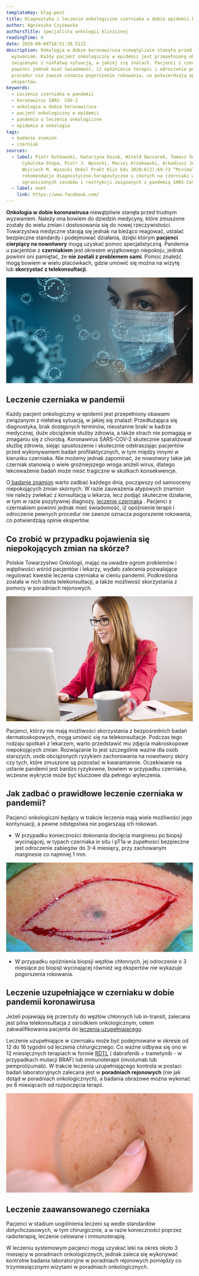 ```yaml
---
templateKey: blog-post
title: Diagnostyka i leczenie onkologiczne czerniaka w dobie epidemii koronawirusa
author: Agnieszka Czyżewska
authorsTitle: specjalista onkologii klinicznej
readingTime: 4
date: 2020-09-04T18:51:38.512Z
description: Onkologia w dobie koronawirusa niewątpliwie stanęła przed trudnym
  wyzwaniem. Każdy pacjent onkologiczny w epidemii jest przepełniony obawami
  związanymi z niełatwą sytuacją, w jakiej się znalazł. Pacjenci z czerniakiem
  powinni jednak mieć świadomość, iż opóźnienie terapii i odroczenie pewnych
  procedur nie zawsze oznacza pogorszenie rokowania, co potwierdzają opinie
  ekspertów.
keywords:
  - Leczenie czerniaka w pandemii
  - koronawirus SARS- COV-2
  - onkologia w dobie koronawirusa
  - pacjent onkologiczny w epidemii
  - pandemia a leczenie onkologiczne
  - epidemia a onkologia
tags:
  - badanie znamion
  - czerniak
sources:
  - label: Piotr Rutkowski, Katarzyna Kozak, Witold Owczarek, Tomasz Świtaj, Bożena
      Cybulska-Stopa, Piotr J. Wysocki, Maciej Krzakowski, Arkadiusz Jeziorski,
      Wojciech M. Wysocki Onkol Prakt Klin Edu 2020;6(2):69-73 “Minimalne
      rekomendacje diagnostyczno-terapeutyczne u chorych na czerniaki w sytuacji
      ograniczonych zasobów i restrykcji związanych z pandemią SARS-CoV-2.”
  - label: onet
    link: https://www.facebook.com/
---
```

**Onkologia w dobie koronawirusa** niewątpliwie stanęła przed trudnym wyzwaniem. Należy ona bowiem do dziedzin medycyny, które zmuszone zostały do wielu zmian i dostosowania się do nowej rzeczywistości. Towarzystwa medyczne starają się jednak na bieżąco reagować, ustalać bezpieczne standardy i podejmować działania, dzięki którym **pacjenci cierpiący na nowotwory** mogą uzyskać pomoc specjalistyczną. Pandemia u pacjentów z **czerniakiem** jest okresem wyjątkowego niepokoju, jednak powinni oni pamiętać, że **nie zostali z problemem sami**. Pomoc znaleźć mogą bowiem w wielu placówkach, gdzie umówić się można na wizytę lub **skorzystać z telekonsultacji**.

![czerniak a pandemia](img/1.jpg)

## Leczenie czerniaka w pandemii

Każdy pacjent onkologiczny w epidemii jest przepełniony obawami związanymi z niełatwą sytuacją, w jakiej się znalazł. Przedłużająca się diagnostyka, brak dostępnych terminów, nieustanne braki w kadrze medycznej, duże obciążenie służby zdrowia, a także strach nie pomagają w zmaganiu się z chorobą. Koronawirus SARS-COV-2 skutecznie sparaliżował służbę zdrowia, siejąc spustoszenie i skutecznie odstraszając pacjentów przed wykonywaniem badań profilaktycznych, w tym między innymi w kierunku czerniaka. Nie możemy jednak zapominać, że nowotwory takie jak czerniak stanowią o wiele groźniejszego wroga aniżeli wirus, dlatego lekceważenie badań może nieść tragiczne w skutkach konsekwencje.

O[ badanie znamion](/dermatoskopia-badanie-znamion "Badanie Znamion") warto zadbać każdego dnia, począwszy od samooceny niepokojących zmian skórnych. W razie zauważenia atypowych znamion nie należy zwlekać z konsultacją u lekarza, lecz podjąć skuteczne działanie, w tym w razie pozytywnej diagnozy, [leczenie czerniaka](/czerniak#czerniak_leczenie "Leczenie czerniaka") . Pacjenci z czerniakiem powinni jednak mieć świadomość, iż opóźnienie terapii i odroczenie pewnych procedur nie zawsze oznacza pogorszenie rokowania, co potwierdzają opinie ekspertów.

<More link="/blog/jak-odroznic-zwykly-pieprzyk-od-typowego-czerniaka-zdjecia" text="Sprawdź, jak znaleźć czerniaka wśród typowych znamion" cta="Sprawdź" />

## Co zrobić w przypadku pojawienia się niepokojących zmian na skórze?

Polskie Towarzystwo Onkologii, mając na uwadze ogrom problemów i wątpliwości wśród pacjentów i lekarzy, wydało zalecenia pozwalające regulować kwestie leczenia czerniaka w cieniu pandemii. Podkreślona została w nich istota telekonsultacji, a także możliwość skorzystania z pomocy w poradniach rejonowych.

![Współczesne technologie pozwalają na przeprowadzanie telekonsultacji medycznych. W wielu przypadkach taka forma wizyty lekarskiej nie traci nic na swojej wartości.](img/2.jpg "Współczesne technologie pozwalają na przeprowadzanie telekonsultacji medycznych. W wielu przypadkach taka forma wizyty lekarskiej nie traci nic na swojej wartości.")

Pacjenci, którzy nie mają możliwości skorzystania z bezpośrednich badań dermatoskopowych, mogą umówić się na telekonsultacje. Podczas tego rodzaju spotkań z lekarzem, warto przedstawić mu zdjęcia makroskopowe niepokojących zmian. Rozwiązanie to jest szczególnie ważne dla osób starszych, osób obciążonych ryzykiem zachorowania na nowotwory skóry czy tych, które zmuszone są pozostać w kwarantannie. Oczekiwanie na ustanie pandemii jest bardzo ryzykowne, bowiem w przypadku czerniaka, wczesne wykrycie może być kluczowe dla pełnego wyleczenia.

## Jak zadbać o prawidłowe leczenie czerniaka w pandemii?

Pacjenci onkologiczni będący w trakcie leczenia mają wiele możliwości jego kontynuacji, a pewne odstępstwa nie pogarszają ich rokowań.

* W przypadku konieczności dokonania docięcia marginesu po biopsji wycinającej, w typach czerniaka in situ i pT1a w zupełności bezpieczne jest odroczenie zabiegów do 3-4 miesięcy, przy zachowanym marginesie co najmniej 1 mm.

![czerniak](img/3.png)

* W przypadku opóźnienia biopsji węzłów chłonnych, jej odroczenie o 3 miesiące po biopsji wycinającej również wg ekspertów nie wykazuje pogorszenia rokowania.

## Leczenie uzupełniające w czerniaku w dobie pandemii koronawirusa

Jeżeli pojawiają się przerzuty do węzłów chłonnych lub in-transit, zalecana jest pilna telekonsultacja z ośrodkiem onkologicznym, celem zakwalifikowania pacjenta do [leczenia uzupełniającego](/czerniak#czerniak_leczenie "Leczenie uzupełniające czerniaka").

Leczenie uzupełniające w czerniaku może być podejmowane w okresie od 12 do 16 tygodni od leczenia chirurgicznego. Co ważne odbywa się ono w 12 miesięcznych terapiach w formie [RDTL](/czerniak#czerniak#pokrycie_kosztow "Leczenie uzupełniające czerniaka") ( dabrafenib + trametynib - w przypadkach mutacji BRAF) lub immunoterapii (nivolumab lub pemprolizumab). W trakcie leczenia uzupełniającego kontrola w postaci badań laboratoryjnych zalecana jest w **poradniach rejonowych** (nie jak dotąd w poradniach onkologicznych), a badania obrazowe można wykonać po 6 miesiącach od rozpoczęcia terapii.

![czerniak](img/4.jpg "czerniak")



## Leczenie zaawansowanego czerniaka

Pacjenci w stadium uogólnienia leczeni są wedle standardów dotychczasowych, w tym chirurgicznie, a w razie konieczności poprzez radioterapię, leczenie celowane i immunoterapię.

W leczeniu systemowym pacjenci mogą uzyskać leki na okres około 3 miesięcy w poradniach onkologicznych, jednak zaleca się wykonywać kontrolne badania laboratoryjne w poradniach rejonowych pomiędzy co trzymiesięcznymi wizytami w poradniach onkologicznych.

<More link="/czerniak/rodzaje-czerniaka-zdjecia" text="Poznaj rodzaje czerniaka" cta="Sprawdź" />